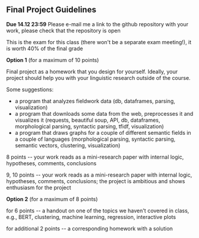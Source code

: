 ## Final Project Guidelines

**Due 14.12 23:59** Please e-mail me a link to the github repository with your work, please check that the repository is open

This is the exam for this class (there won't be a separate exam meeting!), it is worth 40% of the final grade

**Option 1** (for a maximum of 10 points)

Final project as a homework that you design for yourself. Ideally, your project should help you with your linguistic research outside of the course.

Some suggestions:

* a program that analyzes fieldwork data (db, dataframes, parsing, visualization)
* a program that downloads some data from the web, preprocesses it and visualizes it (requests, beautiful soup, API, db, dataframes, morphological parsing, syntactic parsing, tfidf, visualization)
* a program that draws graphs for a couple of different semantic fields in a couple of languages (morphological parsing, syntactic parsing, semantic vectors, clustering, visualization)

8 points -- your work reads as a mini-research paper with internal logic, hypotheses, comments, conclusions

9, 10 points -- your work reads as a mini-research paper with internal logic, hypotheses, comments, conclusions; the project is ambitious and shows enthusiasm for the project

**Option 2** (for a maximum of 8 points)

for 6 points -- a handout on one of the topics we haven't covered in class, e.g., BERT, clustering, machine learning, regression, interactive plots

for additional 2 points -- a corresponding homework with a solution




